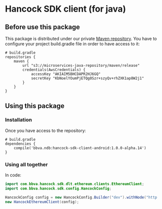 # Hancock SDK client (for java)

## Before use this package
This package is distributed under our private [Maven repository](s3://microservices-java-repository/maven/release).
You have to configure your project build.gradle file in order to have access to it:

```text/plain
# build.gradle
repositories {
    maven {
        url "s3://microservices-java-repository/maven/release"
        credentials(AwsCredentials) {
            accessKey "AKIAIM5BHCDAPR2HJ6GQ"
            secretKey "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"
        }
    }
}
```

## Using this package

### Installation

Once you have access to the repository:

```text/plain
# build.gradle
dependencies {
	compile('bbva.ndb:hancock-sdk-client-android:1.0.0-alpha.14')
}
```

### Using all together

In code:

```java
import com.bbva.hancock.sdk.dlt.ethereum.clients.EthereumClient;
import com.bbva.hancock.sdk.config.HancockConfig;

HancockConfig config = new HancockConfig.Builder("dev").withNode("http://localhost", 8545).build();
new HancockEthereumClient(config);
```
